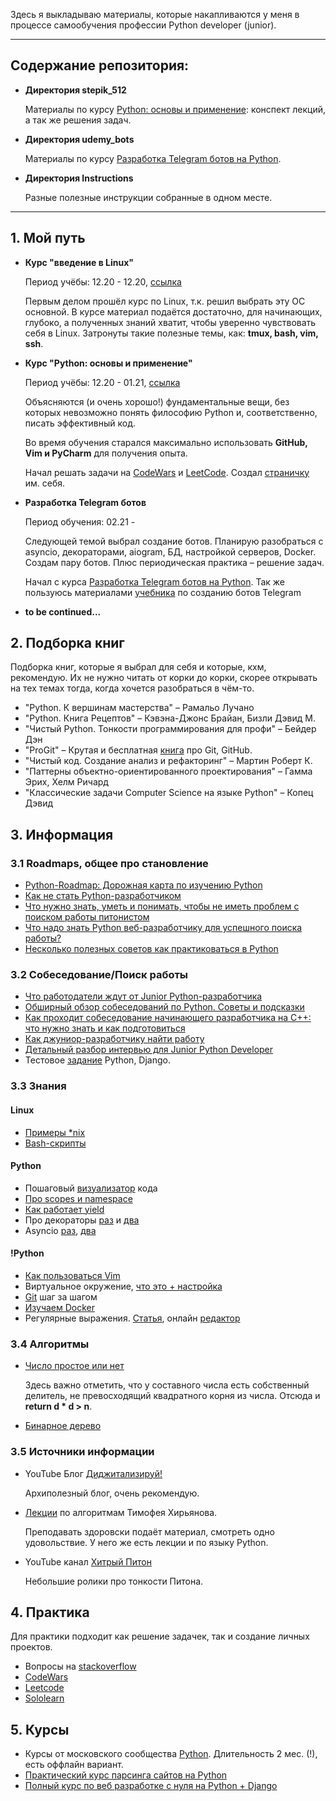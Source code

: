 Здесь я выкладываю материалы, которые накапливаются у меня в процессе самообучения профессии Python developer (junior).

------------

## Содержание репозитория:

* **Директория stepik_512**

  Материалы по курсу [Python: основы и применение](https://stepik.org/course/512/): конспект лекций, а так же решения задач.

* **Директория udemy_bots**

  Материалы по курсу [Разработка Telegram ботов на Python](https://www.udemy.com/course/aiogram-python/).

* **Директория Instructions**

   Разные полезные инструкции собранные в одном месте.

------------

## 1. Мой путь

* **Курс "введение в Linux"**

  Период учёбы: 12.20 - 12.20, [ссылка](https://stepik.org/course/73/)

  Первым делом прошёл курс по Linux, т.к. решил выбрать эту ОС основной. В курсе материал подаётся достаточно, для начинающих, глубоко, а полученных знаний хватит, чтобы уверенно чувствовать себя в Linux. Затронуты такие полезные темы, как: **tmux, bash, vim, ssh**.

* **Курс "Python: основы и применение"**

  Период учёбы: 12.20 - 01.21, [ссылка](https://stepik.org/course/512/)

  Объясняются (и очень хорошо!) фундаментальные вещи, без которых невозможно понять философию Python и, соответственно, писать эффективный код.

  Во время обучения старался максимально использовать **GitHub, Vim и PyCharm** для получения опыта.

  Начал решать задачи на [CodeWars](https://www.codewars.com/users/LoGoFiOS) и [LeetCode](https://leetcode.com/logofios/). Создал [страничку](https://logofios.github.io/) им. себя.

* **Разработка Telegram ботов**

  Период обучения: 02.21 - 

  Следующей темой выбрал создание ботов. Планирую разобраться с asyncio, декораторами, aiogram, БД, настройкой серверов, Docker. Создам пару ботов. Плюс периодическая практика – решение задач. 

  Начал с курса [Разработка Telegram ботов на Python](https://www.udemy.com/course/aiogram-python/). Так же пользуюсь материалами [учебника](https://mastergroosha.github.io/telegram-tutorial-2/) по созданию ботов Telegram

* **to be continued...**

## 2. Подборка книг

Подборка книг, которые я выбрал для себя и которые, кхм, рекомендую. Их не нужно читать от корки до корки, скорее открывать на тех темах тогда, когда хочется разобраться в чём-то.

- "Python. К вершинам мастерства" – Рамальо Лучано
- "Python. Книга Рецептов" – Кэвэна-Джонс Брайан, Бизли Дэвид М.
- "Чистый Python. Тонкости программирования для профи" – Бейдер Дэн
- "ProGit" – Крутая и бесплатная [книга](https://git-scm.com/book/ru/v2) про Git, GitHub.
- "Чистый код. Создание анализ и рефакторинг" – Мартин Роберт К.
- "Паттерны объектно-ориентированного проектирования" – Гамма Эрих, Хелм Ричард
- "Классические задачи Computer Science на языке Python" – Копец Дэвид

## 3. Информация

### 3.1 Roadmaps, общее про становление

- [Python-Roadmap: Дорожная карта по изучению Python](https://github.com/GnuriaN/Python-Roadmap)
- [Как не стать Python-разработчиком](https://habr.com/ru/post/350748/)
- [Что нужно знать, уметь и понимать, чтобы не иметь проблем с поиском работы питонистом](https://habr.com/ru/post/311642/)
- [Что надо знать Python веб-разработчику для успешного поиска работы?](https://www.youtube.com/watch?v=9kLI6R0heTQ)
- [Несколько полезных советов как практиковаться в Python](https://habr.com/ru/post/478900/)

### 3.2 Собеседование/Поиск работы

- [Что работодатели ждут от Junior Python-разработчика](https://tproger.ru/articles/what-junior-python-dev-should-know/)
- [Обширный обзор собеседований по Python. Советы и подсказки](https://habr.com/ru/post/439576/)
- [Как проходит собеседование начинающего разработчика на С++: что нужно знать и как подготовиться](https://habr.com/ru/company/yandex_praktikum/blog/533154/)
- [Как джуниор-разработчику найти работу ](https://vc.ru/flood/29126-kak-dzhunior-razrabotchiku-nayti-rabotu)
- [Детальный разбор интервью для Junior Python Developer](https://habr.com/ru/post/458746/)
- Тестовое [задание](https://www.notion.so/backend-14c451038c5541c9996095192db75fc6) Python, Django.

### 3.3 Знания

#### Linux

- [Примеры *nix](http://najomi.org/_nix)
- [Bash-скрипты](https://habr.com/ru/company/ruvds/blog/325522/)

#### Python

- Пошаговый [визуализатор](http://www.pythontutor.com/) кода
- [Про scopes и namespace](https://realpython.com/python-scope-legb-rule/#using-enclosing-scopes-as-closures)
- [Как работает yield](https://habr.com/ru/post/132554/)
- Про декораторы [раз](https://tirinox.ru/python-decorators/) и [два](https://tirinox.ru/parametric-decorator/)
- Asyncio [раз](https://webdevblog.ru/obzor-async-io-v-python-3-7/), [два](https://realpython.com/python-concurrency/)

#### !Python

* [Как пользоваться Vim](http://najomi.org/vim)
* Виртуальное окружение, [что это + настройка](https://python-scripts.com/virtualenv)
* [Git](https://githowto.com/ru) шаг за шагом
* [Изучаем Docker](https://habr.com/ru/company/ruvds/blog/438796/)
* Регулярные выражения. [Статья](https://habr.com/ru/post/349860/), онлайн [редактор](https://regex101.com/#python)

### 3.4  Алгоритмы

- [Число простое или нет](https://foxford.ru/wiki/informatika/proverka-chisla-na-prostotu-v-python)

  Здесь важно отметить, что у составного числа есть собственный делитель, не превосходящий квадратного корня из числа. Отсюда и **return d * d > n**.

- [Бинарное дерево](https://stephenagrice.medium.com/how-to-implement-a-binary-search-tree-in-python-e1cdba29c533)

### 3.5 Источники информации

- YouTube Блог [Диджитализируй!](https://www.youtube.com/channel/UC9MK8SybZcrHR3CUV4NMy2g)

  Архиполезный блог, очень рекомендую.

- [Лекции](https://youtube.com/playlist?list=PLRDzFCPr95fK7tr47883DFUbm4GeOjjc0) по алгоритмам Тимофея Хирьянова.

  Преподавать здоровски подаёт материал, смотреть одно удовольствие. У него же есть лекции и по языку Python.

- YouTube канал [Хитрый Питон](https://www.youtube.com/channel/UC2-j4-hV33hboyK1FtukJ9w/videos)

  Небольшие ролики про тонкости Питона. 


## 4. Практика

Для практики подходит как решение задачек, так и создание личных проектов.

- Вопросы на [stackoverflow](https://ru.stackoverflow.com/questions/tagged/python)
- [CodeWars](https://www.codewars.com/)
- [Leetcode](https://leetcode.com/problemset/all/)
- [Sololearn](https://www.sololearn.com/)

## 5. Курсы

- Курсы от московского сообщества [Python](https://learn.python.ru/). Длительность 2 мес. (!), есть оффлайн вариант.
- [Практический курс парсинга сайтов на Python](https://www.patreon.com/posts/karta-kurs-na-30462246)
- [Полный курс по веб разработке с нуля на Python + Django ](https://www.udemy.com/course/python-pythondjango/)
